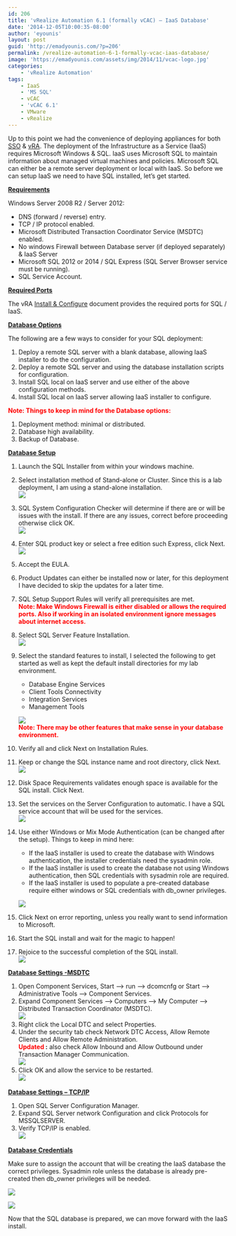 ```yaml
---
id: 206
title: 'vRealize Automation 6.1 (formally vCAC) – IaaS Database'
date: '2014-12-05T10:00:35-08:00'
author: 'eyounis'
layout: post
guid: 'http://emadyounis.com/?p=206'
permalink: /vrealize-automation-6-1-formally-vcac-iaas-database/
image: 'https://emadyounis.com/assets/img/2014/11/vcac-logo.jpg'
categories:
    - 'vRealize Automation'
tags:
    - IaaS
    - 'MS SQL'
    - vCAC
    - 'vCAC 6.1'
    - VMware
    - vRealize
---
```


Up to this point we had the convenience of deploying appliances for both [SSO](http://emadyounis.com/vrealize-automation/vrealize-automation-6-1-formally-vcloud-automation-center-identity-appliance-deployment-configuration/ "vRealize Automation 6.1 (formally vCloud Automation Center) – Identity Appliance – Deployment / Configuration") &amp; [vRA](http://emadyounis.com/vrealize-automation/vrealize-automation-6-1-formally-vcac-vra-appliance-deployment-configuration/ "vRealize Automation 6.1 (formally vCAC) – vRA Appliance Deployment & Configuration"). The deployment of the Infrastructure as a Service (IaaS) requires Microsoft Windows &amp; SQL. IaaS uses Microsoft SQL to maintain information about managed virtual machines and policies. Microsoft SQL can either be a remote server deployment or local with IaaS. So before we can setup IaaS we need to have SQL installed, let’s get started.

<span style="text-decoration: underline;">**Requirements**</span>

Windows Server 2008 R2 / Server 2012:

- DNS (forward / reverse) entry.
- TCP / IP protocol enabled.
- Microsoft Distributed Transaction Coordinator Service (MSDTC) enabled.
- No windows Firewall between Database server (if deployed separately) &amp; IaaS Server
- Microsoft SQL 2012 or 2014 / SQL Express (SQL Server Browser service must be running).
- SQL Service Account.

<span style="text-decoration: underline;">**Required Ports**</span>

The vRA [Install &amp; Configure](http://pubs.vmware.com/vCAC-61/topic/com.vmware.ICbase/PDF/vcloud-automation-center-61-installation-and-configuration.pdf) document provides the required ports for SQL / IaaS.

<span style="text-decoration: underline;">**Database Options**</span>

The following are a few ways to consider for your SQL deployment:

1. Deploy a remote SQL server with a blank database, allowing IaaS installer to do the configuration.
2. Deploy a remote SQL server and using the database installation scripts for configuration.
3. Install SQL local on IaaS server and use either of the above configuration methods.
4. Install SQL local on IaaS server allowing IaaS installer to configure.

<span style="color: #ff0000;">**Note: Things to keep in mind for the Database options:**</span>

1. Deployment method: minimal or distributed.
2. Database high availability.
3. Backup of Database.

<span style="text-decoration: underline;">**Database Setup**</span>

1. Launch the SQL Installer from within your windows machine.
2. Select installation method of Stand-alone or Cluster. Since this is a lab deployment, I am using a stand-alone installation.  
    [![](https://emadyounis.com/assets/img/2014/12/SQL-IaaS-1.jpg?resize=796%2C290)](https://emadyounis.com/assets/img/2014/12/SQL-IaaS-1.jpg)
3. SQL System Configuration Checker will determine if there are or will be issues with the install. If there are any issues, correct before proceeding otherwise click OK.  
    [![](https://emadyounis.com/assets/img/2014/12/SQL-IaaS-2.jpg?resize=817%2C467)](https://emadyounis.com/assets/img/2014/12/SQL-IaaS-2.jpg)
4. Enter SQL product key or select a free edition such Express, click Next.  
    [![](https://emadyounis.com/assets/img/2014/12/SQL-IaaS-3.jpg?resize=816%2C381)](https://emadyounis.com/assets/img/2014/12/SQL-IaaS-3.jpg)
5. Accept the EULA.
6. Product Updates can either be installed now or later, for this deployment I have decided to skip the updates for a later time.
7. SQL Setup Support Rules will verify all prerequisites are met.  
    **<span style="color: #ff0000;">Note: Make Windows Firewall is either disabled or allows the required ports. Also if working in an isolated environment ignore messages about internet access.</span>**
8. Select SQL Server Feature Installation.  
    [![](https://emadyounis.com/assets/img/2014/12/SQL-IaaS-4.jpg?resize=816%2C355)](https://emadyounis.com/assets/img/2014/12/SQL-IaaS-4.jpg)
9. Select the standard features to install, I selected the following to get started as well as kept the default install directories for my lab environment. 
    - Database Engine Services
    - Client Tools Connectivity
    - Integration Services
    - Management Tools
    
    [![](https://emadyounis.com/assets/img/2014/12/SQL-IaaS-5.jpg?resize=818%2C725)](https://emadyounis.com/assets/img/2014/12/SQL-IaaS-5.jpg)  
    <span style="color: #ff0000;">**Note: There may be other features that make sense in your database environment.**</span>
10. Verify all and click Next on Installation Rules.
11. Keep or change the SQL instance name and root directory, click Next.  
    [![](https://emadyounis.com/assets/img/2014/12/SQL-IaaS-6.jpg?resize=818%2C439)](https://emadyounis.com/assets/img/2014/12/SQL-IaaS-6.jpg)
12. Disk Space Requirements validates enough space is available for the SQL install. Click Next.
13. Set the services on the Server Configuration to automatic. I have a SQL service account that will be used for the services.  
    [![](https://emadyounis.com/assets/img/2014/12/SQL-IaaS-7.jpg?resize=819%2C423)](https://emadyounis.com/assets/img/2014/12/SQL-IaaS-7.jpg)
14. Use either Windows or Mix Mode Authentication (can be changed after the setup). Things to keep in mind here: 
    - If the IaaS installer is used to create the database with Windows authentication, the installer credentials need the sysadmin role.
    - If the IaaS installer is used to create the database not using Windows authentication, then SQL credentials with sysadmin role are required.
    - If the IaaS installer is used to populate a pre-created database require either windows or SQL credentials with db\_owner privileges.
    
    [![](https://emadyounis.com/assets/img/2014/12/SQL-IaaS-8.jpg?resize=817%2C724)](https://emadyounis.com/assets/img/2014/12/SQL-IaaS-8.jpg)
15. Click Next on error reporting, unless you really want to send information to Microsoft.
16. Start the SQL install and wait for the magic to happen!
17. Rejoice to the successful completion of the SQL install.  
    [![](https://emadyounis.com/assets/img/2014/12/SQL-IaaS-9.jpg?resize=816%2C116)](https://emadyounis.com/assets/img/2014/12/SQL-IaaS-9.jpg)

<span style="text-decoration: underline;">**Database Settings -MSDTC**</span>

1. Open Component Services, Start –&gt; run –&gt; dcomcnfg or Start –&gt; Administrative Tools –&gt; Component Services.
2. Expand Component Services –&gt; Computers –&gt; My Computer –&gt; Distributed Transaction Coordinator (MSDTC).  
    [![](https://emadyounis.com/assets/img/2014/12/SQL-IaaS-MSDTC-1.jpg?resize=862%2C278)](https://emadyounis.com/assets/img/2014/12/SQL-IaaS-MSDTC-1.jpg)
3. Right click the Local DTC and select Properties.
4. Under the security tab check Network DTC Access, Allow Remote Clients and Allow Remote Administration.  
    **<span style="color: #ff0000;">Updated</span> :** also check Allow Inbound and Allow Outbound under Transaction Manager Communication.  
    [![](https://emadyounis.com/assets/img/2014/12/SQL-IaaS-MSDTC-2-Updated.jpg?resize=462%2C503)](https://emadyounis.com/assets/img/2014/12/SQL-IaaS-MSDTC-2-Updated.jpg)
5. Click OK and allow the service to be restarted.  
    [![](https://emadyounis.com/assets/img/2014/12/SQL-IaaS-MSDTC-3.jpg?resize=476%2C198)](https://emadyounis.com/assets/img/2014/12/SQL-IaaS-MSDTC-3.jpg)

<span style="text-decoration: underline;">**Database Settings – TCP/IP**</span>

1. Open SQL Server Configuration Manager.
2. Expand SQL Server network Configuration and click Protocols for MSSQLSERVER.
3. Verify TCP/IP is enabled.  
    [![](https://emadyounis.com/assets/img/2014/12/SQL-IaaS-TCP-IP.jpg?resize=792%2C226)](https://emadyounis.com/assets/img/2014/12/SQL-IaaS-TCP-IP.jpg)

<span style="text-decoration: underline;">**Database** </span>**<span style="text-decoration: underline;">Credentials</span>**

Make sure to assign the account that will be creating the IaaS database the correct privileges. Sysadmin role unless the database is already pre-created then db\_owner privileges will be needed.

[![](https://emadyounis.com/assets/img/2014/12/SQL-IaaS-Creds.jpg?resize=703%2C630)](https://emadyounis.com/assets/img/2014/12/SQL-IaaS-Creds.jpg)

[![](https://emadyounis.com/assets/img/2014/12/SQL-IaaS-Creds-2.jpg?resize=703%2C629)](https://emadyounis.com/assets/img/2014/12/SQL-IaaS-Creds-2.jpg)

Now that the SQL database is prepared, we can move forward with the IaaS install.
